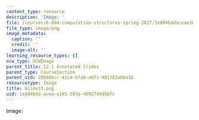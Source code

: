 ```yaml
---
content_type: resource
description: 'Image: '
file: /courses/6-004-computation-structures-spring-2017/1e894bddaceae105583a4892749d98fc_Slide13.png
file_type: image/png
image_metadata:
  caption: ''
  credit: ''
  image-alt: ''
learning_resource_types: []
ocw_type: OCWImage
parent_title: 12.1 Annotated Slides
parent_type: CourseSection
parent_uid: 29840bcc-41c4-bfab-a071-981783ab0a1b
resourcetype: Image
title: Slide13.png
uid: 1e894bdd-acea-e105-583a-4892749d98fc
---
```

Image: 

